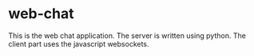# web-chat
This is the web chat application.
The server is written using python.
The client part uses the javascript websockets.
